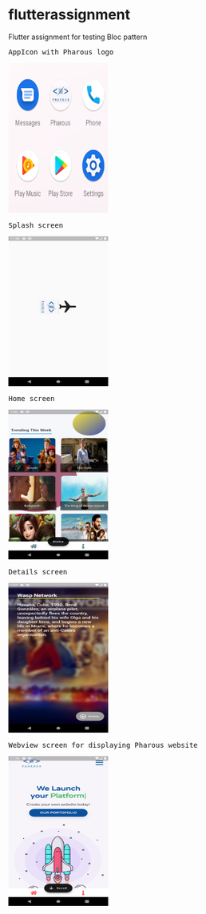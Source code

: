 # flutterassignment

Flutter assignment for testing Bloc pattern 



<p float="left">
  <pre>
AppIcon with Pharous logo
</pre>
  <img src="img/appiocn.png" width="200"  height="300"/>
  <pre>
Splash screen
</pre>
  <img src="img/splash.png" width="200" height="300" />
  <pre>
Home screen
</pre>
  <img src="img/Home.png" width="200" height="300"/>
    <pre>
Details screen
</pre>
  <img src="img/Details.png" width="200" height="300" />
    <pre>
Webview screen for displaying Pharous website
</pre>
  <img src="img/info.png" width="200"  height="300"/> 
</p>
